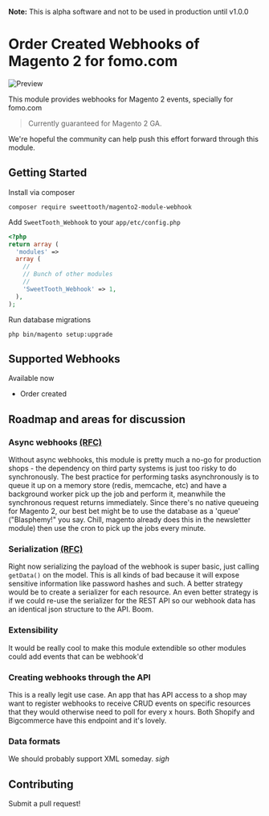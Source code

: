 **Note:** This is alpha software and not to be used in production until v1.0.0

# Order Created Webhooks of Magento 2 for fomo.com

![Preview](http://prontoinfosys.com/magento1/Screenshot_1.jpg)

This module provides webhooks for Magento 2 events, specially for fomo.com

> Currently guaranteed for Magento 2 GA.

We're hopeful the community can help push this effort forward through this module.

## Getting Started

Install via composer
```
composer require sweettooth/magento2-module-webhook
```

Add `SweetTooth_Webhook` to your `app/etc/config.php`
```php
<?php
return array (
  'modules' => 
  array (
    //
    // Bunch of other modules
    // 
    'SweetTooth_Webhook' => 1,
  ),
);
```

Run database migrations
```
php bin/magento setup:upgrade
```

## Supported Webhooks

Available now
- Order created


## Roadmap and areas for discussion

### Async webhooks [(RFC)](https://github.com/sweettooth/magento2-module-webhook/issues/6)
Without async webhooks, this module is pretty much a no-go for production shops - the dependency on third party systems is just too risky to do synchronously. The best practice for performing tasks asynchronously is to queue it up on a memory store (redis, memcache, etc) and have a background worker pick up the job and perform it, meanwhile the synchronous request returns immediately. Since there's no native queueing for Magento 2, our best bet might be to use the database as a 'queue' ("Blasphemy!" you say. Chill, magento already does this in the newsletter module) then use the cron to pick up the jobs every minute.

### Serialization [(RFC)](https://github.com/sweettooth/magento2-module-webhook/issues/7)
Right now serializing the payload of the webhook is super basic, just calling `getData()` on the model. This is all kinds of bad because it will expose sensitive information like password hashes and such. A better strategy would be to create a serializer for each resource. An even better strategy is if we could re-use the serializer for the REST API so our webhook data has an identical json structure to the API. Boom.

### Extensibility
It would be really cool to make this module extendible so other modules could add events that can be webhook'd

### Creating webhooks through the API
This is a really legit use case. An app that has API access to a shop may want to register webhooks to receive CRUD events on specific resources that they would otherwise need to poll for every x hours. Both Shopify and Bigcommerce have this endpoint and it's lovely.

### Data formats
We should probably support XML someday. *sigh*

## Contributing

Submit a pull request!
